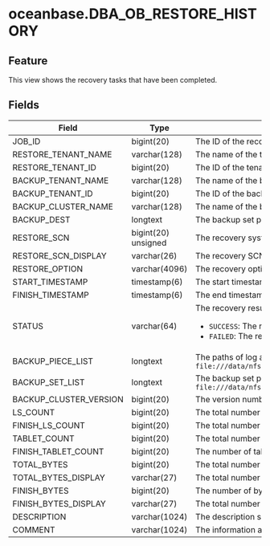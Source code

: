 # oceanbase.DBA_OB_RESTORE_HISTORY
## Feature
This view shows the recovery tasks that have been completed.
## Fields

| Field | Type | Nullable | Description |
| --- | --- | --- | --- |
| JOB_ID | bigint(20) | The ID of the recovery job. ||
| RESTORE_TENANT_NAME | varchar(128) | The name of the tenant to be recovered. ||
| RESTORE_TENANT_ID | bigint(20) | The ID of the tenant to be recovered. ||
| BACKUP_TENANT_NAME | varchar(128) | The name of the backup source tenant. ||
| BACKUP_TENANT_ID | bigint(20) | The ID of the backup source tenant. ||
| BACKUP_CLUSTER_NAME | varchar(128) | The name of the backup source cluster. ||
| BACKUP_DEST | longtext | The backup set paths. The value contains the data backup path and log archive path. ||
| RESTORE_SCN | bigint(20) unsigned | The recovery system change number (SCN). ||
| RESTORE_SCN_DISPLAY | varchar(26) | The recovery SCN displayed as a timestamp. ||
| RESTORE_OPTION | varchar(4096) | The recovery option specified when recovery is initiated. ||
| START_TIMESTAMP | timestamp(6) | The start timestamp of the recovery job. ||
| FINISH_TIMESTAMP | timestamp(6) | The end timestamp of the recovery job. ||
| STATUS | varchar(64) | The recovery result. Valid values: <ul> <li> `SUCCESS`: The recovery succeeded. </li> <li> `FAILED`: The recovery failed. </li></ul> ||
| BACKUP_PIECE_LIST | longtext | The paths of log archive pieces for recovery, which are separated with commas (`,`). Example: `file:///data/nfs/backup/archive/2_1_2,file:///data/nfs/backup/archive/2_1_3` ||
| BACKUP_SET_LIST | longtext | The backup set paths for recovery, which are separated with commas (`,`). Example: `file:///data/nfs/backup/data/backup_set_1_full,file:///data/nfs/backup/data/backup_set_2_inc` ||
| BACKUP_CLUSTER_VERSION | bigint(20) | The version number of the backup source cluster. ||
| LS_COUNT | bigint(20) | The total number of log streams to recover. ||
| FINISH_LS_COUNT | bigint(20) | The total number of log streams recovered. ||
| TABLET_COUNT | bigint(20) | The total number of tablets to recover. ||
| FINISH_TABLET_COUNT | bigint(20) | The number of tablets recovered. ||
| TOTAL_BYTES | bigint(20) | The total number of bytes to recover. ||
| TOTAL_BYTES_DISPLAY | varchar(27) | The total number of bytes to recover, in a storage capacity unit. ||
| FINISH_BYTES | bigint(20) | The number of bytes recovered. ||
| FINISH_BYTES_DISPLAY | varchar(27) | The total number of bytes recovered, in a storage capacity unit. ||
| DESCRIPTION | varchar(1024) | The description specified in the recovery statement. ||
| COMMENT | varchar(1024) | The information about a failed recovery job. ||